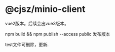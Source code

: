 # @cjsz/minio-client


vue2版本。后续会出vue3版本。


npm build && npm publish --access public 发布版本


test文件可删除，更新.
